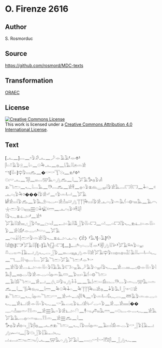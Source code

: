 # O. Firenze 2616

## Author

S. Rosmorduc

## Source

https://github.com/rosmord/MDC-texts

## Transformation

[ORAEC](https://oraec.github.io/)

## License

<a rel="license" href="http://creativecommons.org/licenses/by/4.0/"><img alt="Creative Commons License" style="border-width:0" src="https://i.creativecommons.org/l/by/4.0/88x31.png" /></a><br />This work is licensed under a <a rel="license" href="http://creativecommons.org/licenses/by/4.0/">Creative Commons Attribution 4.0 International License</a>.

## Text

[𓂜𓈖]𓂋𓈖𓏌𓅱𓀔𓂜𓈖𓌳𓁹𓄿𓄿⸢𓁺⯑⸣𓋴𓏏𓍔𓄿𓅱𓇶𓈖𓇋𓏏𓈖𓇳𓅆𓂜𓈖𓐍𓈖𓌰𓅓𓇋𓇋𓂉𓏛𓀀<br>
𓎔[𓇋𓇋𓏏]𓊡𓅱𓏥𓃹𓈖�𓎡𓎡𓇰𓇳𓏤𓈖𓁷𓏤⸢⯑⸣𓇳𓏤𓎟𓂜𓈖𓀢𓋴𓈖𓏤𓏤𓏤𓂋𓈝𓅓𓏏𓂻𓃹𓈖𓇋𓈖𓅯𓄿𓅜𓐍𓅱𓀻<br>
𓁷𓏤𓆓𓂧𓈖𓆑𓇋𓂋𓅓𓈖𓇥𓂋𓃹𓈖𓀀𓋹𓈖𓐍𓏏𓅱𓁷𓏤𓁶𓏤𓇾𓈇𓏤𓇋𓅱𓀀𓅓𓂋𓉐𓌉𓉐𓈖𓇓𓏏𓈖𓍹𓊵𓏏𓊪𓅱𓅆𓍺���𓇋𓅱𓀀𓄔𓈖𓏌𓅱𓏛𓂡𓈖𓅯𓄿<br>
𓀎𓀀𓏥𓇋𓅱𓃹𓈖𓅱𓅓𓄂𓏏𓏤𓂋𓍿𓀀𓁐𓏤𓏤𓏤𓄖𓂻𓊹𓊹𓊹𓅆𓏥𓇋𓅱𓀀𓊵𓏏𓊪𓅱𓏛𓅓𓆳𓏏𓊗𓎆𓏤𓏤𓏤𓏤𓅓𓈖𓄿𓇹𓇼𓂧𓅱𓇳𓏤𓈙𓈗𓇳𓇓𓆤𓍹𓏠𓈖𓊵𓏏𓊪𓅱𓍺𓋹𓍑𓋴<br>
𓇋𓅱𓆑𓁷𓏤𓂞𓏏⸢𓈖𓀀⸣𓅯𓄿𓇋𓇋𓀀𓏤𓏤𓏤𓏤𓈎𓃀𓅱𓏊𓏤𓏤𓏤𓈖𓐎𓏏𓏤𓎛𓈖𓂝𓏏𓄿𓇋𓇋𓌥𓃀𓅱𓇋𓇋𓏏𓉐𓈖𓏏𓍱𓊃𓏏𓉐𓇋𓅱𓆑𓁷𓏤𓂞𓏏𓁹𓇋𓇋𓏏𓅱𓈖𓀀𓇋𓀁⸢𓁹𓂋𓏏⸣𓎟𓏏𓈖𓅯𓄿<br>
𓈖𓏏𓏭𓏇𓇋𓐪𓂧𓏌𓅱𓏛𓀀𓇋𓅱𓆑𓁷𓏤𓂞𓏏𓊵𓏏𓊪〈𓀀〉⸢𓅓⸣[𓏏𓄿]⸢𓇋⸣𓇋𓀀[𓊢𓏤]𓉐⸢𓅯𓄿𓇋𓇋𓋴[𓏏]𓄿𓌸𓉗𓏏𓉐[𓈖]𓂣⸣𓎆𓊪𓏏𓂋𓇋𓆴𓁺⸢𓇋𓇩𓋴𓂻𓇋𓇋𓅪⸣𓅯𓄿𓃛𓅱𓏏𓈇𓏤<br>
𓌨𓂋𓏭𓏛𓆼𓄿𓂝𓂻𓆑𓂋𓃀𓅱𓈖𓏤𓏤𓏤𓂋𓏤𓈐𓂻𓁹𓇋𓇋𓀀𓅯𓄿𓊡𓅱𓏥𓐍𓏭𓐍𓏭𓅷𓄿𓇋𓇋𓂷𓂡𓆑𓈖𓄓𓊃𓇋𓇋𓄹𓐍𓂋𓇋𓂋𓅯𓄿𓆓𓂧𓅯𓄿𓆓𓂧⸢𓁹⸣𓎡<br>
𓈖𓀀𓇋𓅱𓀀𓂋𓂞𓏏𓁹𓇋𓇋𓏏𓅱𓄥𓄿𓅓𓅱𓉐𓏏𓈇𓅓𓌳𓄿𓅱𓏏𓈇𓏤𓇋𓅱𓆑𓈖𓀀𓂋𓏤𓏤𓏤𓏤𓊃𓊪𓊗𓁹𓇋𓇋𓏏𓅱𓇋𓅓𓋴𓈖𓏤𓏤𓏤𓐍𓂋𓇋𓅱𓀀𓁹𓂋𓏏𓇋𓐍𓏛𓅓𓏠𓈖𓅱𓏥𓏏𓄿𓆳𓏏𓊗𓆓𓂧<br>
𓈖𓄿𓇋𓀁𓆓𓂧𓈖𓀀𓂝𓈖𓂽𓄖𓅱𓏭𓂻𓇑𓇑𓈖𓈖𓅓𓌃𓂧𓏏𓀁𓏥𓂋𓇥𓂋𓅱𓏛𓂋𓈝𓅓𓏏𓏛𓃹𓈖𓇋𓈖𓊹𓍛𓏤𓅆𓁶𓊪𓏭𓈖𓇋𓏠𓈖𓅆𓇳𓅆𓇓𓏏𓈖𓅆𓊹𓊹𓊹𓅆𓏥𓀀𓐍𓈖𓇓𓅱𓅓𓎛𓃀𓎱𓇳𓀀<br>
𓁷𓏤𓆓𓂧𓈖𓆑𓇋𓐍𓏛𓆓𓂧𓎡𓈖𓀀𓌡𓂝𓏤𓋴𓎛𓆰𓈖𓏌𓅱𓏛𓂡𓄤𓆑𓂋𓈖𓆷𓄿𓅱𓏛𓁹𓂋𓏏𓆑𓈖𓀀𓂞𓀀𓁹𓇋𓇋𓏏𓅱𓆑𓈖𓎡𓅓𓂋𓏤𓊪𓅱𓂞𓀀𓂦𓂋𓏏𓅱𓈖𓀀𓊃𓀀𓏤𓏤𓏤𓏤𓏤𓏤𓍛��<br>
𓊃𓏏𓁐𓏤𓏤𓏤𓏤𓏤𓏛𓎆𓎝𓎛𓏛𓈖𓀀𓈗𓅓𓏏𓅱𓀀𓂞𓏏𓎅𓈖𓇣𓏏𓏭𓌾𓏤𓏤𓏤𓅓𓏠𓈖𓏏𓇳𓏤𓂋𓁹𓂋𓆑𓈖𓀀𓅓𓅯𓄿𓅓𓂋𓐍𓏏𓏛𓏤𓏤𓏤𓂋𓎝𓎛𓏛𓈖𓀀𓈗𓃹𓈖𓇋𓈖<br>
𓅜𓐍𓅱𓀻𓊖𓏏𓏤𓃀𓅱𓋴𓐍𓈖𓂜𓂉𓁷𓏤𓆓𓂧𓈖𓆑𓇋𓅱𓏥𓇋𓐍𓏛𓈖𓄿𓏥𓇋𓀁𓁹𓂋𓅱𓎡𓃀𓅱𓆼𓄿𓂝𓂻𓆱𓏏𓏤𓈖𓆄𓅱𓇳𓏤𓃀𓅱𓆼𓄿𓂝𓆑<br>
𓐟𓏤𓂋𓏤𓂧𓏭𓂧𓏭𓆭𓂜𓈖𓈝𓅓𓏏𓂻𓅯𓄿𓇋𓈖𓂋𓊌𓎡𓎛𓎡𓎛𓀗𓋴𓈖𓃀𓂻𓆑𓈖<br>

